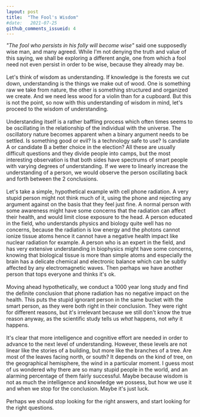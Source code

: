 ```yaml
---
layout: post
title:  "The Fool's Wisdom"
#date:   2021-07-25
github_comments_issueid: 4
---
```

*"The fool who persists in his folly will become wise"* said one supposedly wise man, and many agreed.
While I'm not denying the truth and value of this saying, we shall be exploring a different angle,
one from which a fool need not even persist in order to be wise, because they already may be. \
\
Let's think of wisdom as understanding. If knowledge is the forests we cut down, understanding is the things we make out of wood.
One is something raw we take from nature, the other is something structured and organized we create. And we need less wood for a violin than for a cupboard.
But this is not the point, so now with this understanding of wisdom in mind, let's proceed to the wisdom of understanding. \
\
Understanding itself is a rather baffling process which often times seems to be oscillating in the relationship of the individual with the universe.
The oscillatory nature becomes apparent when a binary argument needs to be settled. Is something good or evil? Is a technology safe to use?
Is candiate A or candidate B a better choice in the election? 
All these are usually difficult questions and they divide people into camps,
but the most interesting observation is that both sides have spectrums of smart people with varying degrees of understanding.
If we were to linearly increase the understanding of a person, we would observe the person oscillating back and forth between the 2 conclusions. \
\
Let's take a simple, hypothetical example with cell phone radiation.
A very stupid person might not think much of it, using the phone and rejecting any argument against on the basis that they feel just fine.
A normal person with some awareness might have some concerns that the radiation can affect their health, and would limit close exposure to the head.
A person educated in the field, who understands physics and biology quite well has no concerns,
because the radiation is low energy and the photons cannot ionize tissue atoms hence it cannot have a negative health impact like nuclear radiation for example.
A person who is an expert in the field, and has very extensive understanding in biophysics might have some concerns,
knowing that biological tissue is more than simple atoms and especially the brain has a delicate chemical and electronic balance
which can be subtly affected by any electromagnetic waves.
Then perhaps we have another person that tops everyone and thinks it's ok. \
\
Moving ahead hypothetically, we conduct a 1000 year long study and find the definite conclusion that phone radiation has no negative impact on the health.
This puts the stupid ignorant person in the same bucket with the smart person, as they were both right in their conclusion.
They were right for different reasons, but it's irrelevant because we still don't know the true reason anyway,
as the scientific study tells us *what* happens, not *why* it happens. \
\
It's clear that more intelligence and cognitive effort are needed in order to advance to the next level of understanding.
However, these levels are not linear like the stories of a building, but more like the branches of a tree. Are most of the leaves facing north, or south?
It depends on the kind of tree, on the geographical hemisphere, the wind in a particular moment. I guess most of us wondered why there are so many stupid people in the world, and an alarming percentage of them fairly successful.
Maybe because wisdom is not as much the intelligence and knowledge we possess, but how we use it and when we stop for the conclusion. Maybe it's just luck. \
\
Perhaps we should stop looking for the right answers, and start looking for the right questions.
